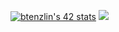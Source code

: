 [![btenzlin's 42 stats](https://badge42.vercel.app/api/v2/clhaj8pho003508jrd2axzh7k/stats?cursusId=21&coalitionId=piscine)](https://github.com/JaeSeoKim/badge42)
<img src="https://thumbs.dreamstime.com/b/sample-rubber-stamp-word-sample-inside-illustration-109013145.jpg">
